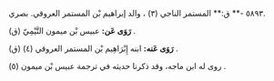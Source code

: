 ٥٨٩٣ -** ق:** المستمر الناجي (٣) ، والد إبراهيم بْن المستمر العروقي. بصري.

**رَوَى عَن:** عبيس بْن ميمون التَّيْمِيّ (ق) .

**رَوَى عَنه:** ابنه إِبْرَاهِيم بْن المستمر العروقي (٤) (ق) .

روى له ابن ماجه، وقد ذكرنا حديثه في ترجمة عبيس بْن ميمون (٥) .